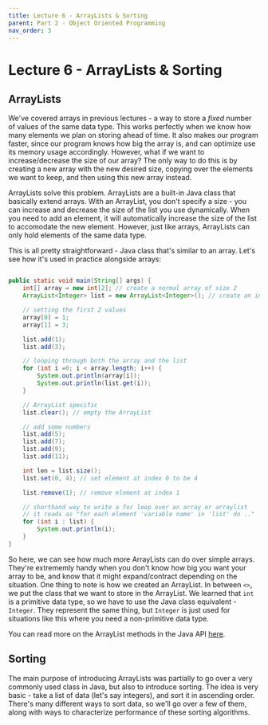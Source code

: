 ```yaml
---
title: Lecture 6 - ArrayLists & Sorting
parent: Part 2 - Object Oriented Programming
nav_order: 3
---
```


# Lecture 6 - ArrayLists & Sorting

## ArrayLists

We've covered arrays in previous lectures - a way to store a *fixed* number of values of the same data type. This works perfectly when we know how many elements we plan on storing ahead of time. It also makes our program faster, since our program knows how big the array is, and can optimize use its memory usage accordingly. However, what if we want to increase/decrease the size of our array? The only way to do this is by creating a new array with the new desired size, copying over the elements we want to keep, and then using this new array instead.

ArrayLists solve this problem. ArrayLists are a built-in Java class that basically extend arrays. With an ArrayList, you don't specify a size - you can increase and decrease the size of the list you use dynamically. When you need to add an element, it will automatically increase the size of the list to accomodate the new element. However, just like arrays, ArrayLists can only hold elements of the same data type.

This is all pretty straightforward - Java class that's similar to an array. Let's see how it's used in practice alongside arrays:

```java

public static void main(String[] args) {
    int[] array = new int[2]; // create a normal array of size 2
    ArrayList<Integer> list = new ArrayList<Integer>(); // create an integer ArrayList

    // setting the first 2 values
    array[0] = 1;
    array[1] = 3;

    list.add(1);
    list.add(3);

    // looping through both the array and the list
    for (int i =0; i < array.length; i++) {
        System.out.println(array[i]);
        System.out.println(list.get(i));
    }

    // ArrayList specific
    list.clear(); // empty the ArrayList

    // add some numbers
    list.add(5);
    list.add(7);
    list.add(9);
    list.add(11);

    int len = list.size();
    list.set(0, 4); // set element at index 0 to be 4

    list.remove(1); // remove element at index 1

    // shorthand way to write a for loop over an array or arraylist
    // it reads as "for each element 'variable name' in 'list' do .."
    for (int i : list) {
        System.out.println(i);
    }
}

```

So here, we can see how much more ArrayLists can do over simple arrays. They're extrememly handy when you don't know how big you want your array to be, and know that it might expand/contract depending on the situation. One thing to note is how we created an ArrayList. In between `<>`, we put the class that we want to store in the ArrayList. We learned that `int` is a primitive data type, so we have to use the Java class equivalent - `Integer`. They represent the same thing, but `Integer` is just used for situations like this where you need a non-primitive data type.

You can read more on the ArrayList methods in the Java API [here](https://docs.oracle.com/javase/8/docs/api/java/util/ArrayList.html).

## Sorting

The main purpose of introducing ArrayLists was partially to go over a very commonly used class in Java, but also to introduce sorting. The idea is very basic - take a list of data (let's say integers), and sort it in ascending order. There's many different ways to sort data, so we'll go over a few of them, along with ways to characterize performance of these sorting algorithms.